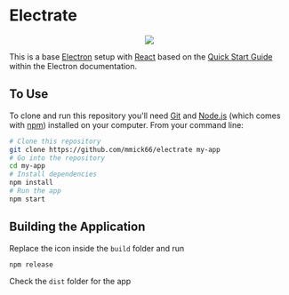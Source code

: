 # Electrate

<p align="center"> 
  <img src="https://github.com/mmick66/electrate/blob/master/Logo.png">
</p>

This is a base [Electron](https://electronjs.org/) setup with [React](https://reactjs.org/) based on the [Quick Start Guide](http://electron.atom.io/docs/tutorial/quick-start) within the Electron documentation.

## To Use

To clone and run this repository you'll need [Git](https://git-scm.com) and [Node.js](https://nodejs.org/en/download/) (which comes with [npm](http://npmjs.com)) installed on your computer. From your command line:

```bash
# Clone this repository
git clone https://github.com/mmick66/electrate my-app
# Go into the repository
cd my-app
# Install dependencies
npm install
# Run the app
npm start
```

## Building the Application

Replace the icon inside the `build` folder and run

```bash
npm release
```

Check the `dist` folder for the app

